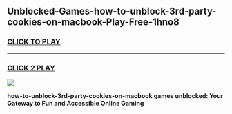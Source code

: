 
## Unblocked-Games-how-to-unblock-3rd-party-cookies-on-macbook-Play-Free-1hno8
<h3>
<a href="https://premium76.site?title=how-to-unblock-3rd-party-cookies-on-macbook&ref=18A1">CLICK TO PLAY</a></h3>
<hr>

<h3>
<a href="https://premium76.site?title=how-to-unblock-3rd-party-cookies-on-macbook&ref=18A1">CLICK 2 PLAY</a>
  
</h3>

<a href="https://premium76.site?title=how-to-unblock-3rd-party-cookies-on-macbook&ref=18A1"><img src="https://clearcache.store/games.png"></a>


**how-to-unblock-3rd-party-cookies-on-macbook games unblocked: Your Gateway to Fun and Accessible Online Gaming**
